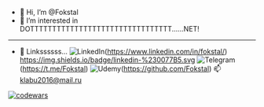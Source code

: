 - 👋 Hi, I’m @Fokstal
- 👀 I’m interested in DOTTTTTTTTTTTTTTTTTTTTTTTTTTTTTTTT......NET!

---

- 🔗 Linkssssss...
    ![LinkedIn](https://www.linkedin.com/in/fokstal/?style=for-the-badge&logo=linkedin&logoColor=white)(https://www.linkedin.com/in/fokstal/)    https://img.shields.io/badge/linkedin-%230077B5.svg
    ![Telegram](https://img.shields.io/badge/Telegram-2CA5E0?style=for-the-badge&logo=telegram&logoColor=white)(https://t.me/Fokstal)
    ![Udemy](https://img.shields.io/badge/Udemy-A435F0?style=for-the-badge&logo=Udemy&logoColor=white)(https://github.com/Fokstal)
    📫 klabu2016@mail.ru

[![codewars](https://www.codewars.com/users/Fokstal/badges/large)](https://www.codewars.com/users/Fokstal) 
